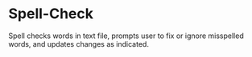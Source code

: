 Spell-Check
===========

Spell checks words in text file, prompts user to fix or ignore misspelled words, and updates changes as indicated.
